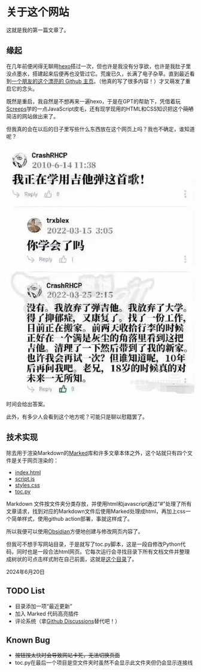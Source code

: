 # 关于这个网站

这就是我的第一篇文章了。

## 缘起

在几年前便闲得无聊用[hexo](https://hexo.io/)搭过一次，但也许是我没有分享欲，也许是我肚子里没点墨水，搭建起来后便再也没管过它。荒废已久，长满了电子杂草。直到最近看到[一个朋友的这个漂亮的 Github 主页](https://jinqking.github.io/)。（他真的写了很多内容！）才又萌发了重启它的念头。

既然是重启，我自然是不想再来一遍hexo，于是在GPT的帮助下，凭借着玩[Screeps](https://screeps.com/)学的一点JavaScript皮毛，还有现学现用的HTML和CSS知识把这个~~简陋~~简洁的网站做出来了。

但我真的会在以后的日子里写些什么东西放在这个网页上吗？我也不确定，谁知道呢？

![我正在学用吉他弹这首歌！](img/我正在学用吉他弹这首歌.jpg)

时间会给出答案。

此外，有多少人会看到这个地方呢？可能只是聊以慰籍罢了。

## 技术实现

除去用于渲染Markdown的[Marked](https://marked.js.org/)库和许多文章本体之外，这个站就只有四个文件是关于网页渲染的：

- [index.html](index.html)
- [script.js](script.js)
- [styles.css](styles.css)
- [toc.py](toc.py)

Markdown 文件按文件夹分类存放，并使用html和javascript通过“#”处理了所有文章请求，找到对应的Markdown文件后使用Marked处理成html，再加上css一个简单样式，使用github action部署，事就这样成了。

所以我便可以使用[Obsidian](https://obsidian.md/)方便地创建与修改网页内容了。

但我可不想手写网站目录，于是就写了toc.py脚本，这是一段自修改Python代码，同时也是一段合法html网页。它每次运行会寻找目录下所有文档文件并整理成树状的可点击样式附在自己前面，这就是[这个目录](#toc.py)了。

2024年6月20日

## TODO List

- 目录添加一项“最近更新”
- 加入 Marked 代码高亮插件
- 评论系统（拿[Github Discussions](https://github.com/chenyu76/chenyu76.github.io/discussions)替代吧！）

## Known Bug

- ~~按钮按太快时会导致网站卡死，无法切换页面~~
- toc.py在最后一个项目是空文件夹时虽然不会显示此文件夹但仍会显示连接线
